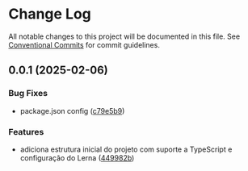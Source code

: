 # Change Log

All notable changes to this project will be documented in this file.
See [Conventional Commits](https://conventionalcommits.org) for commit guidelines.

## 0.0.1 (2025-02-06)


### Bug Fixes

* package.json config ([c79e5b9](https://github.com/binhodev/consumer-react-x/commit/c79e5b90bf62712250c29b7bb23a65be76f9551a))


### Features

* adiciona estrutura inicial do projeto com suporte a TypeScript e configuração do Lerna ([449982b](https://github.com/binhodev/consumer-react-x/commit/449982b08b736be49b2022ddac38c07d578d7cd0))
